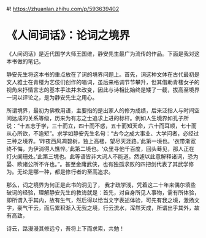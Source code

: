 #! https://zhuanlan.zhihu.com/p/593639402

# 《人间词话》：论词之境界

《人间词话》是近代国学大师王国维，静安先生最广为流传的作品。下面是我对这本书做的笔记。

静安先生将这本书的重点放在了词的境界问题上。首先，词这种文体在古代最初是文人雅士在青楼为艺伎们创作的唱词，虽后来格调节节攀升，但其借助青楼女子的视角来抒情言志的基本手法并未改变，因此与诗相比始终是矮了一截，拔高至境界一词以评论之，是为静安先生之用心。

所谓境界，最初为佛教用语，主要指的是出家人的修为成绩，后来泛指人与时间空间达成的关系等级，历来为有志之士追求上进的标杆。例如人生境界如孔子所说：“十五志于学，三十而立，四十而不惑，五十而知天命，六十而耳顺，七十而从心所欲，不逾矩”。求学如静安先生名句：“古今之成大事业、大学问者，必经过三种之境界。‘昨夜西风凋碧树，独上高楼，望尽天涯路。’此第一境也。‘衣带渐宽终不悔，为伊消得人憔悴。’此第二境也。‘众里寻他千百度，回头蓦见，那人正在灯火阑珊处。’此第三境也。此等语皆非大词人不能道。然遽以此意解释诸词，恐为晏、欧诸公所不许也。”。甚至金庸武侠，也有独孤求败的四把剑代表了其武学修为。无论是哪一种，都是修行者的至高追求。

那么，词之境界为何正是此书的洞见了， 我才疏学浅，凭着这二十年来偶尔填些破词的经验，理解静安先生的教诲就是：首先，对自身所见人事物，需有所体验，即所谓入乎其内，故有生气，然后得以恰当文字表述体验，可先有我之境，激扬文字，豪气干云，而后累积渐入无我之境，行云流水，浑然天成，所谓出乎其外，故有高致，

诗云，路漫漫其修远兮，吾将上下而求索，共勉！
